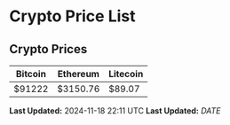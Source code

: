 # Crypto Price List

## Crypto Prices
| Bitcoin | Ethereum | Litecoin |
| ------- | -------- | -------- |
| $91222 | $3150.76 | $89.07 |
**Last Updated:** 2024-11-18 22:11 UTC
**Last Updated:** $DATE$
